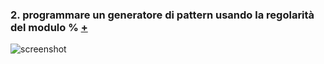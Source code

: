 ### 2. programmare un generatore di pattern usando la regolarità del modulo % [+](https://editor.p5js.org/eleonoradfr/full/jQaDd30aS)  
![screenshot]()
